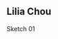 ## Lilia Chou 

Sketch 01
<script src="//cdnjs.cloudflare.com/ajax/libs/p5.js/0.5.8/p5.js"></script> <script src="lilia-1.js"></script>

<script src="../footer.js"></script>
